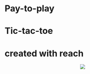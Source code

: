 
# Pay-to-play

# Tic-tac-toe

# created with reach



<p align="center"> 
<img src="https://imgur.com/KMlY5tm.png">	
</p>
